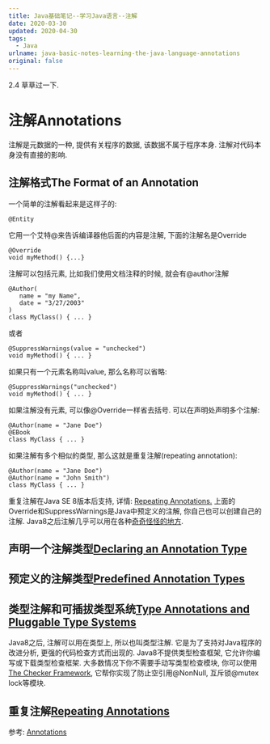 ```yaml
---
title: Java基础笔记--学习Java语言--注解
date: 2020-03-30 
updated: 2020-04-30
tags:
  - Java
urlname: java-basic-notes-learning-the-java-language-annotations
original: false
---
```

2.4 草草过一下. 
<!--more-->
# 注解Annotations
注解是元数据的一种, 提供有关程序的数据, 该数据不属于程序本身. 注解对代码本身没有直接的影响. 
## 注解格式The Format of an Annotation
一个简单的注解看起来是这样子的: 
~~~
@Entity
~~~
它用一个艾特@来告诉编译器他后面的内容是注解, 下面的注解名是Override
~~~
@Override
void myMethod()	{...}
~~~
注解可以包括元素, 比如我们使用文档注释的时候, 就会有@author注解
~~~
@Author(
   name = "my Name",
   date = "3/27/2003"
)
class MyClass() { ... }
~~~
或者
~~~
@SuppressWarnings(value = "unchecked")
void myMethod() { ... }
~~~
如果只有一个元素名称叫value, 那么名称可以省略: 
~~~
@SuppressWarnings("unchecked")
void myMethod() { ... }
~~~
如果注解没有元素, 可以像@Override一样省去括号. 
可以在声明处声明多个注解: 
~~~
@Author(name = "Jane Doe")
@EBook
class MyClass { ... }
~~~
如果注解有多个相似的类型, 那么这就是重复注解(repeating annotation): 
~~~
@Author(name = "Jane Doe")
@Author(name = "John Smith")
class MyClass { ... }
~~~
重复注解在Java SE 8版本后支持, 详情: [Repeating Annotations.](https://docs.oracle.com/javase/tutorial/java/annotations/repeating.html)
上面的Override和SuppressWarnings是Java中预定义的注解, 你自己也可以创建自己的注解. 
Java8之后注解几乎可以用在各种[奇奇怪怪的地方](https://docs.oracle.com/javase/tutorial/java/annotations/basics.html). 
## 声明一个注解类型[Declaring an Annotation Type](https://docs.oracle.com/javase/tutorial/java/annotations/declaring.html)
## 预定义的注解类型[Predefined Annotation Types](https://docs.oracle.com/javase/tutorial/java/annotations/predefined.html)
## 类型注解和可插拔类型系统[Type Annotations and Pluggable Type Systems](https://docs.oracle.com/javase/tutorial/java/annotations/type_annotations.html)
Java8之后, 注解可以用在类型上, 所以也叫类型注解. 它是为了支持对Java程序的改进分析, 更强的代码检查方式而出现的. Java8不提供类型检查框架, 它允许你编写或下载类型检查框架. 
大多数情况下你不需要手动写类型检查模块, 你可以使用[The Checker Framework](https://checkerframework.org/), 它帮你实现了防止空引用@NonNull, 互斥锁@mutex lock等模块. 
## 重复注解[Repeating Annotations](https://docs.oracle.com/javase/tutorial/java/annotations/repeating.html)

参考: [Annotations](https://docs.oracle.com/javase/tutorial/java/annotations/index.html)

